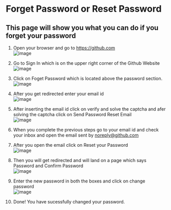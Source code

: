 # Forget Password or Reset Password
## This page will show you what you can do if you forget your password

1. Open your browser and go to https://github.com <br>
![image](https://user-images.githubusercontent.com/62509578/115950159-3cde2180-a4f7-11eb-868d-7df89e9cb612.png)

2. Go to Sign In which is on the upper right corner of the Github Website <br>
![image](https://user-images.githubusercontent.com/62509578/115950175-6139fe00-a4f7-11eb-81c1-2fbf42a6282e.png)

3. Click on Foget Password which is located above the password section. <br>
![image](https://user-images.githubusercontent.com/62509578/115950203-8e86ac00-a4f7-11eb-8783-ff1e92bce6a1.png)

4. After you get redirected enter your email id <br>
![image](https://user-images.githubusercontent.com/62509578/115950238-b7a73c80-a4f7-11eb-99d4-d5d11e1cbcd1.png)

5. After inserting the email id click on verify and solve the captcha and afer solving the captcha click on Send Password Reset Email <br>
![image](https://user-images.githubusercontent.com/62509578/115950280-ecb38f00-a4f7-11eb-9fcb-3250697b6945.png)

6. When you complete the previous steps go to your email id and check your inbox and open the email sent by noreply@github.com <br>

7. After you open the email click on Reset your Password <br>
![image](https://user-images.githubusercontent.com/62509578/115950327-313f2a80-a4f8-11eb-852b-9cde3b63f05a.png)

8. Then you will get redirected and will land on a page which says Password and Confirm Password <br>
![image](https://user-images.githubusercontent.com/62509578/115950356-5fbd0580-a4f8-11eb-8b4e-cd0f464b17f5.png)

9. Enter the new password in both the boxes and click on change password <br>
![image](https://user-images.githubusercontent.com/62509578/115950363-77948980-a4f8-11eb-9a97-94aa404fdf28.png)

10. Done! You have sucessfully changed your password.
